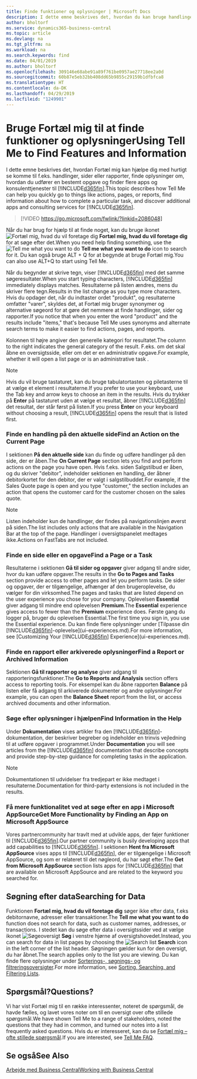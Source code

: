 ```yaml
---
title: Finde funktioner og oplysninger | Microsoft Docs
description: I dette emne beskrives det, hvordan du kan bruge handlinger, sider, rapporter, dokumentation og data samt andre programmer og konsulenttjenester.
author: bholtorf
ms.service: dynamics365-business-central
ms.topic: article
ms.devlang: na
ms.tgt_pltfrm: na
ms.workload: na
ms.search.keywords: find
ms.date: 04/01/2019
ms.author: bholtorf
ms.openlocfilehash: 309146e68abe91a89f761be0957ae27718ee2a0d
ms.sourcegitcommit: 60b87e5eb32bb408dd65b9855c29159b1dfbfca8
ms.translationtype: HT
ms.contentlocale: da-DK
ms.lasthandoff: 04/29/2019
ms.locfileid: "1249901"
---
```

# <a name="using-tell-me-to-find-features-and-information"></a><span data-ttu-id="100f9-103">Bruge Fortæl mig til at finde funktioner og oplysninger</span><span class="sxs-lookup"><span data-stu-id="100f9-103">Using Tell Me to Find Features and Information</span></span>  
<span data-ttu-id="100f9-104">I dette emne beskrives det, hvordan Fortæl mig kan hjælpe dig med hurtigt se komme til f.eks. handlinger, sider eller rapporter, finde oplysninger om, hvordan du udfører en bestemt opgave og finder flere apps og konsulenttjenester til [!INCLUDE[d365fin](includes/d365fin_md.md)].</span><span class="sxs-lookup"><span data-stu-id="100f9-104">This topic describes how Tell Me can help you quickly go to things like actions, pages, or reports, find information about how to complete a particular task, and discover additional apps and consulting services for [!INCLUDE[d365fin](includes/d365fin_md.md)].</span></span>  
  

> [!VIDEO https://go.microsoft.com/fwlink/?linkid=2086048]

<span data-ttu-id="100f9-105">Når du har brug for hjælp til at finde noget, kan du bruge ikonet ![Fortæl mig, hvad du vil foretage dig](media/ui-search/search.png "Søg efter side eller rapport") **Fortæl mig, hvad du vil foretage dig** for at søge efter det.</span><span class="sxs-lookup"><span data-stu-id="100f9-105">When you need help finding something, use the ![Tell me what you want to do](media/ui-search/search.png "Search for Page or Report") **Tell me what you want to do** icon to search for it.</span></span> <span data-ttu-id="100f9-106">Du kan også bruge ALT + Q for at begynde at bruge Fortæl mig.</span><span class="sxs-lookup"><span data-stu-id="100f9-106">You can also use ALT+Q to start using Tell Me.</span></span>

<span data-ttu-id="100f9-107">Når du begynder at skrive tegn, viser [!INCLUDE[d365fin](includes/d365fin_md.md)] med det samme søgeresultater.</span><span class="sxs-lookup"><span data-stu-id="100f9-107">When you start typing characters, [!INCLUDE[d365fin](includes/d365fin_md.md)] immediately displays matches.</span></span> <span data-ttu-id="100f9-108">Resultaterne på listen ændres, mens du skriver flere tegn.</span><span class="sxs-lookup"><span data-stu-id="100f9-108">Results in the list change as you type more characters.</span></span> <span data-ttu-id="100f9-109">Hvis du opdager det, når du indtaster ordet "produkt", og resultaterne omfatter "varer", skyldes det, at Fortæl mig bruger synonymer og alternative søgeord for at gøre det nemmere at finde handlinger, sider og rapporter.</span><span class="sxs-lookup"><span data-stu-id="100f9-109">If you notice that when you enter the word "product" and the results include "items," that's because Tell Me uses synonyms and alternate search terms to make it easier to find actions, pages, and reports.</span></span> 

<span data-ttu-id="100f9-110">Kolonnen til højre angiver den generelle kategori for resultatet.</span><span class="sxs-lookup"><span data-stu-id="100f9-110">The column to the right indicates the general category of the result.</span></span> <span data-ttu-id="100f9-111">F.eks. om det skal åbne en oversigtsside, eller om det er en administrativ opgave.</span><span class="sxs-lookup"><span data-stu-id="100f9-111">For example, whether it will open a list page or is an administrative task .</span></span>  

> [!NOTE]  
>   <span data-ttu-id="100f9-112">Hvis du vil bruge tastaturet, kan du bruge tabulatortasten og piletasterne til at vælge et element i resultaterne.</span><span class="sxs-lookup"><span data-stu-id="100f9-112">If you prefer to use your keyboard, use the Tab key and arrow keys to choose an item in the results.</span></span> <span data-ttu-id="100f9-113">Hvis du trykker på **Enter** på tastaturet uden at vælge et resultat, åbner [!INCLUDE[d365fin](includes/d365fin_md.md)] det resultat, der står først på listen.</span><span class="sxs-lookup"><span data-stu-id="100f9-113">If you press **Enter** on your keyboard without choosing a result, [!INCLUDE[d365fin](includes/d365fin_md.md)] opens the result that is listed first.</span></span>

### <a name="find-an-action-on-the-current-page"></a><span data-ttu-id="100f9-114">Finde en handling på den aktuelle side</span><span class="sxs-lookup"><span data-stu-id="100f9-114">Find an Action on the Current Page</span></span>
<span data-ttu-id="100f9-115">I sektionen **På den aktuelle side** kan du finde og udføre handlinger på den side, der er åben.</span><span class="sxs-lookup"><span data-stu-id="100f9-115">The **On Current Page** section lets you find and perform actions on the page you have open.</span></span> <span data-ttu-id="100f9-116">Hvis f.eks. siden Salgstilbud er åben, og du skriver "debitor", indeholder sektionen en handling, der åbner debitorkortet for den debitor, der er valgt i salgstilbuddet.</span><span class="sxs-lookup"><span data-stu-id="100f9-116">For example, if the Sales Quote page is open and you type "customer," the section includes an action that opens the customer card for the customer chosen on the sales quote.</span></span> 

> [!NOTE]  
>   <span data-ttu-id="100f9-117">Listen indeholder kun de handlinger, der findes på navigationslinjen øverst på siden.</span><span class="sxs-lookup"><span data-stu-id="100f9-117">The list includes only actions that are available in the Navigation Bar at the top of the page.</span></span> <span data-ttu-id="100f9-118">Handlinger i oversigtspanelet medtages ikke.</span><span class="sxs-lookup"><span data-stu-id="100f9-118">Actions on FastTabs are not included.</span></span>  

### <a name="find-a-page-or-a-task"></a><span data-ttu-id="100f9-119">Finde en side eller en opgave</span><span class="sxs-lookup"><span data-stu-id="100f9-119">Find a Page or a Task</span></span>
<span data-ttu-id="100f9-120">Resultaterne i sektionen **Gå til sider og opgaver** giver adgang til andre sider, hvor du kan udføre opgaver.</span><span class="sxs-lookup"><span data-stu-id="100f9-120">The results in the **Go to Pages and Tasks** section provide access to other pages and let you perform tasks.</span></span> <span data-ttu-id="100f9-121">De sider og opgaver, der er tilgængelige, afhænger af den brugeroplevelse, du vælger for din virksomhed.</span><span class="sxs-lookup"><span data-stu-id="100f9-121">The pages and tasks that are listed depend on the user experience you chose for your company.</span></span> <span data-ttu-id="100f9-122">Oplevelsen **Essential** giver adgang til mindre end oplevelsen **Premium**.</span><span class="sxs-lookup"><span data-stu-id="100f9-122">The **Essential** experience gives access to fewer than the **Premium** experience does.</span></span> <span data-ttu-id="100f9-123">Første gang du logger på, bruger du oplevelsen Essential.</span><span class="sxs-lookup"><span data-stu-id="100f9-123">The first time you sign in, you use the Essential experience.</span></span> <span data-ttu-id="100f9-124">Du kan finde flere oplysninger under [Tilpasse din [!INCLUDE[d365fin](includes/d365fin_md.md)]-oplevelse](ui-experiences.md).</span><span class="sxs-lookup"><span data-stu-id="100f9-124">For more information, see [Customizing Your [!INCLUDE[d365fin](includes/d365fin_md.md)] Experience](ui-experiences.md).</span></span>

### <a name="find-a-report-or-archived-information"></a><span data-ttu-id="100f9-125">Finde en rapport eller arkiverede oplysninger</span><span class="sxs-lookup"><span data-stu-id="100f9-125">Find a Report or Archived Information</span></span>
<span data-ttu-id="100f9-126">Sektionen **Gå til rapporter og analyse** giver adgang til rapporteringsfunktioner.</span><span class="sxs-lookup"><span data-stu-id="100f9-126">The **Go to Reports and Analysis** section offers access to reporting tools.</span></span> <span data-ttu-id="100f9-127">For eksempel kan du åbne rapporten **Balance** på listen eller få adgang til arkiverede dokumenter og andre oplysninger.</span><span class="sxs-lookup"><span data-stu-id="100f9-127">For example, you can open the **Balance Sheet** report from the list, or access archived documents and other information.</span></span>  

### <a name="find-information-in-the-help"></a><span data-ttu-id="100f9-128">Søge efter oplysninger i hjælpen</span><span class="sxs-lookup"><span data-stu-id="100f9-128">Find Information in the Help</span></span>
<span data-ttu-id="100f9-129">Under **Dokumentation** vises artikler fra den [!INCLUDE[d365fin](includes/d365fin_md.md)]-dokumentation, der beskriver begreber og indeholder en trinvis vejledning til at udføre opgaver i programmet.</span><span class="sxs-lookup"><span data-stu-id="100f9-129">Under **Documentation** you will see articles from the [!INCLUDE[d365fin](includes/d365fin_md.md)] documentation that describe concepts and provide step-by-step guidance for completing tasks in the application.</span></span>    

> [!NOTE]  
>   <span data-ttu-id="100f9-130">Dokumentationen til udvidelser fra tredjepart er ikke medtaget i resultaterne.</span><span class="sxs-lookup"><span data-stu-id="100f9-130">Documentation for third-party extensions is not included in the results.</span></span> 

### <a name="get-more-functionality-by-finding-an-app-on-microsoft-appsource"></a><span data-ttu-id="100f9-131">Få mere funktionalitet ved at søge efter en app i Microsoft AppSource</span><span class="sxs-lookup"><span data-stu-id="100f9-131">Get More Functionality by Finding an App on Microsoft AppSource</span></span>
<span data-ttu-id="100f9-132">Vores partnercommunity har travlt med at udvikle apps, der føjer funktioner til [!INCLUDE[d365fin](includes/d365fin_md.md)].</span><span class="sxs-lookup"><span data-stu-id="100f9-132">Our partner community is busily developing apps that add capabilities to [!INCLUDE[d365fin](includes/d365fin_md.md)].</span></span> <span data-ttu-id="100f9-133">I sektionen **Hent fra Microsoft AppSource** vises apps til [!INCLUDE[d365fin](includes/d365fin_md.md)], der er tilgængelige i Microsoft AppSource, og som er relateret til det nøgleord, du har søgt efter.</span><span class="sxs-lookup"><span data-stu-id="100f9-133">The **Get from Microsoft AppSource** section lists apps for [!INCLUDE[d365fin](includes/d365fin_md.md)] that are available on Microsoft AppSource and are related to the keyword you searched for.</span></span>

## <a name="searching-for-data"></a><span data-ttu-id="100f9-134">Søgning efter data</span><span class="sxs-lookup"><span data-stu-id="100f9-134">Searching for Data</span></span>
<span data-ttu-id="100f9-135">Funktionen **Fortæl mig, hvad du vil foretage dig** søger ikke efter data, f.eks debitornavne, adresser eller transaktioner.</span><span class="sxs-lookup"><span data-stu-id="100f9-135">The **Tell me what you want to do** function does not search for data, such as customer names, addresses, or transactions.</span></span> <span data-ttu-id="100f9-136">I stedet kan du søge efter data i oversigtssider ved at vælge ikonet ![Søgeoversigt](media/ui-search/search-list.png "Ikonet Søgeoversigt") **Søg** i venstre hjørne af oversigtshovedet.</span><span class="sxs-lookup"><span data-stu-id="100f9-136">Instead, you can search for data in list pages by choosing the ![Search list](media/ui-search/search-list.png "Search list icon") **Search** icon in the left corner of the list header.</span></span> <span data-ttu-id="100f9-137">Søgningen gælder kun for den oversigt, du har åbnet.</span><span class="sxs-lookup"><span data-stu-id="100f9-137">The search applies only to the list you are viewing.</span></span> <span data-ttu-id="100f9-138">Du kan finde flere oplysninger under [Sorterings-, søgnings- og filtreringsoversigter](ui-enter-criteria-filters.md).</span><span class="sxs-lookup"><span data-stu-id="100f9-138">For more information, see [Sorting, Searching, and Filtering Lists](ui-enter-criteria-filters.md).</span></span>

## <a name="questions"></a><span data-ttu-id="100f9-139">Spørgsmål?</span><span class="sxs-lookup"><span data-stu-id="100f9-139">Questions?</span></span>
<span data-ttu-id="100f9-140">Vi har vist Fortæl mig til en række interessenter, noteret de spørgsmål, de havde fælles, og lavet vores noter om til en oversigt over ofte stillede spørgsmål.</span><span class="sxs-lookup"><span data-stu-id="100f9-140">We have shown Tell Me to a range of stakeholders, noted the questions that they had in common, and turned our notes into a list frequently asked questions.</span></span> <span data-ttu-id="100f9-141">Hvis du er interesseret, kan du se [Fortæl mig – ofte stillede spørgsmål](ui-search-faq.md).</span><span class="sxs-lookup"><span data-stu-id="100f9-141">If you are interested, see [Tell Me FAQ](ui-search-faq.md).</span></span>

## <a name="see-also"></a><span data-ttu-id="100f9-142">Se også</span><span class="sxs-lookup"><span data-stu-id="100f9-142">See Also</span></span>
[<span data-ttu-id="100f9-143">Arbejde med Business Central</span><span class="sxs-lookup"><span data-stu-id="100f9-143">Working with Business Central</span></span>](ui-work-product.md)